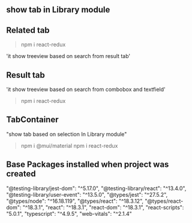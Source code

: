 ## show tab in Library module 

## Related tab 

>npm i react-redux

'it show treeview based on search from result tab'

## Result tab
'it show treeview based on search from combobox and textfield'
>npm i react-redux

## TabContainer
"show tab based on selection In Library module"

>npm i @mui/material
>npm i react-redux

## Base Packages installed when project was created 
"@testing-library/jest-dom": "^5.17.0",
"@testing-library/react": "^13.4.0",
"@testing-library/user-event": "^13.5.0",
"@types/jest": "^27.5.2",
"@types/node": "^16.18.119",
"@types/react": "^18.3.12",
"@types/react-dom": "^18.3.1",
"react": "^18.3.1",
"react-dom": "^18.3.1",
"react-scripts": "5.0.1",
"typescript": "^4.9.5",
"web-vitals": "^2.1.4"